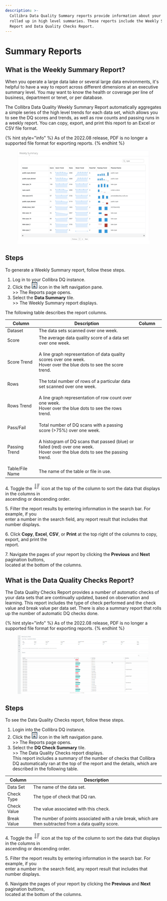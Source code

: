 ```yaml
---
description: >-
  Collibra Data Quality Summary reports provide information about your data sets
  rolled up in high level summaries. These reports include the Weekly Summary
  Report and Data Quality Checks Report.
---
```


# Summary Reports

## What is the Weekly Summary Report?

When you operate a large data lake or several large data environments, it's helpful to have a way to report across different dimensions at an executive summary level. You may want to know the health or coverage per line of business, department or tenet, or per database.&#x20;

The Collibra Data Quality Weekly Summary Report automatically aggregates a simple series of the high level trends for each data set, which allows you to see the DQ scores and trends, as well as row counts and passing runs in a weekly report. You can copy, export, and print this report to an Excel or CSV file format.

{% hint style="info" %}
As of the 2022.08 release, PDF is no longer a supported file format for exporting reports.
{% endhint %}

<figure><img src="../../.gitbook/assets/dq-weekly-summary-report.png" alt=""><figcaption></figcaption></figure>

## Steps

To generate a Weekly Summary report, follow these steps.

1. Log in to your Collibra DQ instance.
2. Click the ![](../../.gitbook/assets/dq-reports-icon.png) icon in the left navigation pane. \
   \>> The Reports page opens.
3. Select the **Data Summary** tile.\
   \>> The Weekly Summary report displays.

The following table describes the report columns.

| Column          | Description                                                                                                                            | Column |   |
| --------------- | -------------------------------------------------------------------------------------------------------------------------------------- | ------ | - |
| Dataset         | The data sets scanned over one week.                                                                                                   |        |   |
| Score           | The average data quality score of a data set over one week.                                                                            |        |   |
| Score Trend     | <p>A line graph representation of data quality scores over one week. <br>Hover over the blue dots to see the score trend.</p>          |        |   |
| Rows            | The total number of rows of a particular data set scanned over one week.                                                               |        |   |
| Rows Trend      | <p>A line graph representation of row count over one week.<br>Hover over the blue dots to see the rows trend.</p>                      |        |   |
| Pass/Fail       | Total number of DQ scans with a passing score (>75%) over one week.                                                                    |        |   |
| Passing Trend   | <p>A histogram of DQ scans that passed (blue) or failed (red) over one week.<br>Hover over the blue dots to see the passing trend.</p> |        |   |
| Table/File Name | The name of the table or file in use.                                                                                                  |        |   |

4\. Toggle the ![](../../.gitbook/assets/dq-sort-icon.png) icon at the top of the column to sort the data that displays in the columns in\
&#x20;    ascending or descending order.

5\. Filter the report results by entering information in the search bar. For example, if you \
&#x20;   enter a number in the search field, any report result that includes that number displays.

6\. Click **Copy**, **Excel**, **CSV**, or **Print** at the top right of the columns to copy, export, and print the\
&#x20;   report.

7\. Navigate the pages of your report by clicking the **Previous** and **Next** pagination buttons, \
&#x20;   located at the bottom of the columns.

## What is the Data Quality Checks Report?

The Data Quality Checks Report provides a number of automatic checks of your data sets that are continually updated, based on observation and learning. This report includes the type of check performed and the check value and break value per data set. There is also a summary report that rolls up the number of automatic DQ checks done.

{% hint style="info" %}
As of the 2022.08 release, PDF is no longer a supported file format for exporting reports.
{% endhint %}

<figure><img src="../../.gitbook/assets/dq-data-quality-checks-report.png" alt=""><figcaption></figcaption></figure>

## Steps

To see the Data Quality Checks report, follow these steps.

1. Login into the Collibra DQ instance.
2. Click the ![](../../.gitbook/assets/dq-reports-icon.png) icon in the left navigation pane. \
   \>> The Reports page opens.
3. Select the **DQ Check Summary** tile.\
   \>> The Data Quality Checks report displays. \
   This report includes a summary of the number of checks that Collibra DQ automatically ran at the top of the report and the details, which are described in the following table.

| Column      | Description                                                                                             |
| ----------- | ------------------------------------------------------------------------------------------------------- |
| Data Set    | The name of the data set.                                                                               |
| Check Type  | The type of check that DQ ran.                                                                          |
| Check Value | The value associated with this check.                                                                   |
| Break Value | The number of points associated with a rule break, which are then subtracted from a data quality score. |

4\. Toggle the ![](../../.gitbook/assets/dq-sort-icon.png) icon at the top of the column to sort the data that displays in the columns in\
&#x20;    ascending or descending order.

5\. Filter the report results by entering information in the search bar. For example, if you \
&#x20;   enter a number in the search field, any report result that includes that number displays.

6\. Navigate the pages of your report by clicking the **Previous** and **Next** pagination buttons, \
&#x20;   located at the bottom of the columns.
